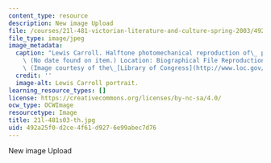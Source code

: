 ```yaml
---
content_type: resource
description: New image Upload
file: /courses/21l-481-victorian-literature-and-culture-spring-2003/492a25f0d2ce4f61d9276e99abec7d76_21l-481s03-th.jpg
file_type: image/jpeg
image_metadata:
  caption: "Lewis Carroll. Halftone photomechanical reproduction of\_ photograph.\
    \ (No date found on item.) Location: Biographical File Reproduction Number: LC-USZ62-70064.\
    \ (Image courtesy of the\_[Library of Congress](http://www.loc.gov/).)"
  credit: ''
  image-alt: Lewis Carroll portrait.
learning_resource_types: []
license: https://creativecommons.org/licenses/by-nc-sa/4.0/
ocw_type: OCWImage
resourcetype: Image
title: 21l-481s03-th.jpg
uid: 492a25f0-d2ce-4f61-d927-6e99abec7d76
---
```

New image Upload